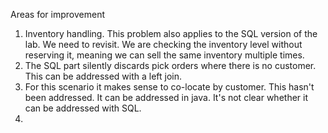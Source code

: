 Areas for improvement

1. Inventory handling.  This problem also applies to the SQL version of the lab. We
   need to revisit.  We are checking the inventory level without reserving it, meaning 
   we can sell the same inventory multiple times.
2. The SQL part silently discards pick orders where there is no customer.  This can 
   be addressed with a left join.
3. For this scenario it makes sense to co-locate by customer.  This hasn't been addressed.
   It can be addressed in java.  It's not clear whether it can be addressed with SQL.
4. 
